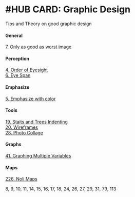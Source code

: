# #HUB CARD: Graphic Design 

Tips and Theory on good graphic design

#### General
[7. Only as good as worst image](7_Worst_Image.md)

#### Perception
[4. Order of Eyesight](4_Order_of_Eyesight.md)   
[6. Eye Span](6_Eye_Span.md) 


#### Emphasize 
[5. Emphasize with color](5_Emphasize_with_Color.md)

#### Tools 
[19. Staits and Trees Indenting](19_Stairs_and_Trees.md)     
[20. Wireframes](20_Wireframes.md)   
[28. Photo Collage](https://github.com/SageGrey/exp-exp-exp/blob/main/zzzzz_cards/28_photo_Collages__When_to_Use.md)

#### Graphs 

[41. Graphing Multiple Variables](41_Graphing_Multivariables.md)

#### Maps
[226. Noli Maps](226_NoliMaps.md)

 8,
 9, 
 10, 11, 14, 15, 16, 17, 18, 24, 26, 27,  29, 31, 79, 113
